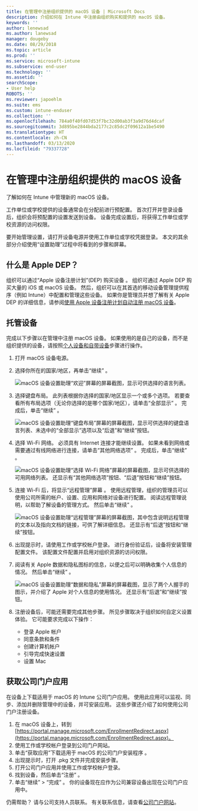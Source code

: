 ```yaml
---
title: 在管理中注册组织提供的 macOS 设备 | Microsoft Docs
description: 介绍如何在 Intune 中注册由组织购买和提供的 macOS 设备。
keywords: ''
author: lenewsad
ms.author: lanewsad
manager: dougeby
ms.date: 08/29/2018
ms.topic: article
ms.prod: ''
ms.service: microsoft-intune
ms.subservice: end-user
ms.technology: ''
ms.assetid: ''
searchScope:
- User help
ROBOTS: ''
ms.reviewer: japoehlm
ms.suite: ems
ms.custom: intune-enduser
ms.collection: ''
ms.openlocfilehash: 784a0f40fd07d53f7bc32d00ab3f3a9d76d4dcaf
ms.sourcegitcommit: 3d895be2844bda2177c2c85dc2f09612a1be5490
ms.translationtype: HT
ms.contentlocale: zh-CN
ms.lasthandoff: 03/13/2020
ms.locfileid: "79337728"
---
```

# <a name="enroll-your-organization-provided-macos-device-in-management"></a>在管理中注册组织提供的 macOS 设备

了解如何在 Intune 中管理新的 macOS 设备。  

工作单位或学校提供的设备通常会在分配前进行预配置。 首次打开并登录设备后，组织会将预配置的设置发送到设备。 设备完成设置后，将获得工作单位或学校资源的访问权限。

要开始管理设置，请打开设备电源并使用工作单位或学校凭据登录。 本文的其余部分介绍使用“设置助理”过程中将看到的步骤和屏幕。

## <a name="what-is-apple-dep"></a>什么是 Apple DEP？

组织可以通过“Apple 设备注册计划”(DEP) 购买设备  。 组织可通过 Apple DEP 购买大量的 iOS 或 macOS 设备。 然后，组织可以在其首选的移动设备管理提供程序（例如 Intune）中配置和管理这些设备。 如果你是管理员并想了解有关 Apple DEP 的详细信息，请参阅[使用 Apple 设备注册计划自动注册 macOS 设备](https://docs.microsoft.com/intune/enrollment/device-enrollment-program-enroll-macos)。  

## <a name="get-your-device-managed"></a>托管设备

完成以下步骤以在管理中注册 macOS 设备。 如果使用的是自己的设备，而不是组织提供的设备，请按照[个人设备和自带设备](enroll-your-device-in-intune-macos-cp.md)步骤进行操作。  

1. 打开 macOS 设备电源。
2. 选择你所在的国家/地区，再单击“继续”  。  

   ![macOS 设备设置助理“欢迎”屏幕的屏幕截图，显示可供选择的语言列表。](./media/macos-dep-welcome-1808.png)
3. 选择键盘布局。 此列表根据你选择的国家/地区显示一个或多个选项。 若要查看所有布局选项（无论你选择的是哪个国家/地区），请单击“全部显示”  。 完成后，单击“继续”  。  

   ![macOS 设备设置助理“键盘布局”屏幕的屏幕截图，显示可供选择的键盘语言列表、未选中的“全部显示”选项以及“后退”和“继续”按钮。](./media/macos-dep-keyboard-1808.png)  
4. 选择 Wi-Fi 网络。 必须具有 Internet 连接才能继续设置。 如果未看到网络或需要通过有线网络进行连接，请单击“其他网络选项”  。 完成后，单击“继续”  。  

   ![macOS 设备设置助理“选择 Wi-Fi 网络”屏幕的屏幕截图，显示可供选择的可用网络列表。 还显示有“其他网络选项”按钮、“后退”按钮和“继续”按钮。](./media/macos-dep-wifi-1808.png)  
5. 连接 Wi-Fi 后，将显示“远程管理”屏幕  。 使用远程管理，组织的管理员可以使用公司所需的帐户、设置、应用和网络对设备进行配置。 阅读远程管理说明，以帮助了解设备的管理方式。 然后单击“继续”  。  

   ![macOS 设备设置助理“远程管理”屏幕的屏幕截图，其中包含说明远程管理的文本以及指向文档的链接，可供了解详细信息。 还显示有“后退”按钮和“继续”按钮。](./media/macos-dep-remote-management-1-1808.png)  
6. 出现提示时，请使用工作或学校帐户登录。 进行身份验证后，设备将安装管理配置文件。 该配置文件配置并启用对组织资源的访问权限。  
7. 阅读有关 Apple 数据和隐私图标的信息，以便之后可以明确收集个人信息的情况。 然后单击“继续”  。  

   ![macOS 设备设置助理“数据和隐私”屏幕的屏幕截图，显示了两个人握手的图示，并介绍了 Apple 对个人信息的使用情况。 还显示有“后退”和“继续”按钮。](./media/macos-dep-apple-data-privacy-1808.png)  
8. 注册设备后，可能还需要完成其他步骤。 所见步骤取决于组织如何自定义设置体验。 它可能要求完成以下操作：
    * 登录 Apple 帐户
    * 同意条款和条件
    * 创建计算机帐户
    * 引导完成快速设置
    * 设置 Mac

## <a name="get-the-company-portal-app"></a>获取公司门户应用

在设备上下载适用于 macOS 的 Intune 公司门户应用。 使用此应用可以监视、同步、添加并删除管理中的设备，并可安装应用。 这些步骤还介绍了如何使用公司门户注册设备。

1. 在 macOS 设备上，转到 [https://portal.manage.microsoft.com/EnrollmentRedirect.aspx](https://portal.manage.microsoft.com/EnrollmentRedirect.aspx)。
2. 使用工作或学校帐户登录到公司门户网站。 
3. 单击“获取应用”下载适用于 macOS 的公司门户安装程序  。
4. 出现提示时，打开 .pkg 文件并完成安装步骤。
5. 打开公司门户应用并使用工作或学校帐户登录。
6. 找到设备，然后单击“注册”  。
7. 单击“继续” > “完成”   。 你的设备现在应作为公司兼容设备出现在公司门户应用中。

仍需帮助？ 请与公司支持人员联系。 有关联系信息，请查看[公司门户网站](https://go.microsoft.com/fwlink/?linkid=2010980)。
